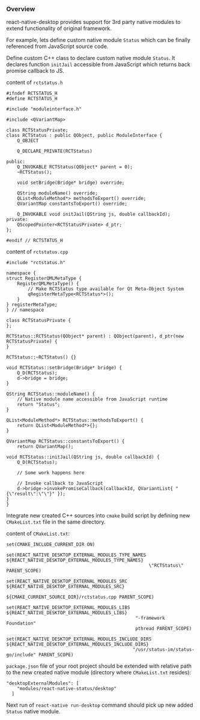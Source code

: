 ### Overview

react-native-desktop provides support for 3rd party native modules to extend functionality of original framework.

For example, lets define custom native module `Status` which can be finally referenced from JavaScript source code.

Define custom C++ class to declare custom native module `Status`. It declares function `initJail` accessible from JavaScript which returns back promise callback to JS.

content of `rctstatus.h`
```
#ifndef RCTSTATUS_H
#define RCTSTATUS_H

#include "moduleinterface.h"

#include <QVariantMap>

class RCTStatusPrivate;
class RCTStatus : public QObject, public ModuleInterface {
    Q_OBJECT

    Q_DECLARE_PRIVATE(RCTStatus)

public:
    Q_INVOKABLE RCTStatus(QObject* parent = 0);
    ~RCTStatus();

    void setBridge(Bridge* bridge) override;

    QString moduleName() override;
    QList<ModuleMethod*> methodsToExport() override;
    QVariantMap constantsToExport() override;

    Q_INVOKABLE void initJail(QString js, double callbackId);
private:
    QScopedPointer<RCTStatusPrivate> d_ptr;
};

#endif // RCTSTATUS_H
```

content of `rctstatus.cpp`

```
#include "rctstatus.h"

namespace {
struct RegisterQMLMetaType {
    RegisterQMLMetaType() {
        // Make RCTStatus type available for Qt Meta-Object System
        qRegisterMetaType<RCTStatus*>();
    }
} registerMetaType;
} // namespace

class RCTStatusPrivate {
};

RCTStatus::RCTStatus(QObject* parent) : QObject(parent), d_ptr(new RCTStatusPrivate) {
}

RCTStatus::~RCTStatus() {}

void RCTStatus::setBridge(Bridge* bridge) {
    Q_D(RCTStatus);
    d->bridge = bridge;
}

QString RCTStatus::moduleName() {
    // Native module name accessible from JavaScript runtime
    return "Status";
}

QList<ModuleMethod*> RCTStatus::methodsToExport() {
    return QList<ModuleMethod*>{};
}

QVariantMap RCTStatus::constantsToExport() {
    return QVariantMap();

void RCTStatus::initJail(QString js, double callbackId) {
    Q_D(RCTStatus);

    // Some work happens here

    // Invoke callback to JavaScript
    d->bridge->invokePromiseCallback(callbackId, QVariantList{ "{\"result\":\"\"}" });
}
}
```

Integrate new created C++ sources into `cmake` build script by defining new `CMakeList.txt` file in the same directory.

content of `CMakeList.txt`:

```
set(CMAKE_INCLUDE_CURRENT_DIR ON)

set(REACT_NATIVE_DESKTOP_EXTERNAL_MODULES_TYPE_NAMES ${REACT_NATIVE_DESKTOP_EXTERNAL_MODULES_TYPE_NAMES}
                                                     \"RCTStatus\" PARENT_SCOPE)

set(REACT_NATIVE_DESKTOP_EXTERNAL_MODULES_SRC ${REACT_NATIVE_DESKTOP_EXTERNAL_MODULES_SRC}
                                              ${CMAKE_CURRENT_SOURCE_DIR}/rctstatus.cpp PARENT_SCOPE)

set(REACT_NATIVE_DESKTOP_EXTERNAL_MODULES_LIBS ${REACT_NATIVE_DESKTOP_EXTERNAL_MODULES_LIBS}
                                                "-framework Foundation"
                                                pthread PARENT_SCOPE)

set(REACT_NATIVE_DESKTOP_EXTERNAL_MODULES_INCLUDE_DIRS ${REACT_NATIVE_DESKTOP_EXTERNAL_MODULES_INCLUDE_DIRS}
                                               "/usr/status-im/status-go/include" PARENT_SCOPE)
```

`package.json` file of your root project should be extended with relative path to the new created native module (directory where `CMakeList.txt` resides):

```
"desktopExternalModules": [
    "modules/react-native-status/desktop"
  ]
```

Next run of `react-native run-desktop` command should pick up new added `Status` native module.